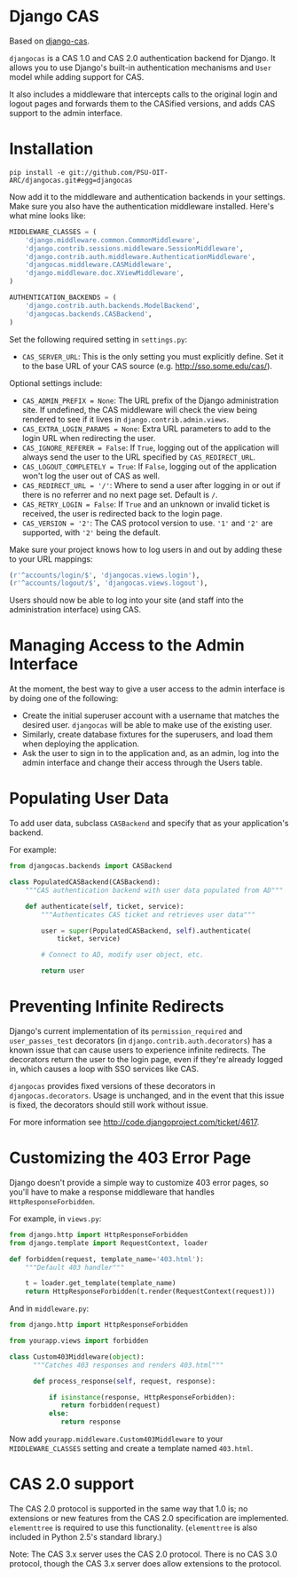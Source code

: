 # Django CAS

Based on [django-cas](https://bitbucket.org/cpcc/django-cas).

`djangocas` is a CAS 1.0 and CAS 2.0 authentication backend for Django. It
allows you to use Django's built-in authentication mechanisms and `User` model
while adding support for CAS.

It also includes a middleware that intercepts calls to the original login
and logout pages and forwards them to the CASified versions, and adds
CAS support to the admin interface.

# Installation

    pip install -e git://github.com/PSU-OIT-ARC/djangocas.git#egg=djangocas

Now add it to the middleware and authentication backends in your settings.
Make sure you also have the authentication middleware installed. Here's what
mine looks like:

```python
MIDDLEWARE_CLASSES = (
    'django.middleware.common.CommonMiddleware',
    'django.contrib.sessions.middleware.SessionMiddleware',
    'django.contrib.auth.middleware.AuthenticationMiddleware',
    'djangocas.middleware.CASMiddleware',
    'django.middleware.doc.XViewMiddleware',
)

AUTHENTICATION_BACKENDS = (
    'django.contrib.auth.backends.ModelBackend',
    'djangocas.backends.CASBackend',
)
```

Set the following required setting in `settings.py`:

* `CAS_SERVER_URL`: This is the only setting you must explicitly define.
  Set it to the base URL of your CAS source (e.g.
  http://sso.some.edu/cas/).

Optional settings include:

* `CAS_ADMIN_PREFIX = None`: The URL prefix of the Django administration site.
  If undefined, the CAS middleware will check the view being rendered to
  see if it lives in `django.contrib.admin.views`.
* `CAS_EXTRA_LOGIN_PARAMS = None`: Extra URL parameters to add to the login URL
  when redirecting the user.
* `CAS_IGNORE_REFERER = False`: If `True`, logging out of the application will
  always send the user to the URL specified by `CAS_REDIRECT_URL`.
* `CAS_LOGOUT_COMPLETELY = True`: If `False`, logging out of the application
  won't log the user out of CAS as well.
* `CAS_REDIRECT_URL = '/'`: Where to send a user after logging in or out if
  there is no referrer and no next page set. Default is `/`.
* `CAS_RETRY_LOGIN = False`: If `True` and an unknown or invalid ticket is
  received, the user is redirected back to the login page.
* `CAS_VERSION = '2'`: The CAS protocol version to use. `'1'` and `'2'` are
  supported, with `'2'` being the default.

Make sure your project knows how to log users in and out by adding these to
your URL mappings:

```python
(r'^accounts/login/$', 'djangocas.views.login'),
(r'^accounts/logout/$', 'djangocas.views.logout'),
```

Users should now be able to log into your site (and staff into the
administration interface) using CAS.


# Managing Access to the Admin Interface

At the moment, the best way to give a user access to the admin interface is
by doing one of the following:

* Create the initial superuser account with a username that matches the
  desired user. `djangocas` will be able to make use of the existing
  user.
* Similarly, create database fixtures for the superusers, and load them
  when deploying the application.
* Ask the user to sign in to the application and, as an admin, log into
  the admin interface and change their access through the Users table.


# Populating User Data

To add user data, subclass `CASBackend` and specify that as your
application's backend.

For example:

```python
from djangocas.backends import CASBackend

class PopulatedCASBackend(CASBackend):
    """CAS authentication backend with user data populated from AD"""

    def authenticate(self, ticket, service):
        """Authenticates CAS ticket and retrieves user data"""

        user = super(PopulatedCASBackend, self).authenticate(
            ticket, service)

        # Connect to AD, modify user object, etc.

        return user
```


# Preventing Infinite Redirects 

Django's current implementation of its `permission_required` and
`user_passes_test` decorators (in `django.contrib.auth.decorators`) has a
known issue that can cause users to experience infinite redirects. The
decorators return the user to the login page, even if they're already logged
in, which causes a loop with SSO services like CAS.

`djangocas` provides fixed versions of these decorators in
`djangocas.decorators`. Usage is unchanged, and in the event that this issue
is fixed, the decorators should still work without issue.

For more information see http://code.djangoproject.com/ticket/4617.


# Customizing the 403 Error Page

Django doesn't provide a simple way to customize 403 error pages, so you'll
have to make a response middleware that handles `HttpResponseForbidden`.

For example, in `views.py`:

```python
from django.http import HttpResponseForbidden
from django.template import RequestContext, loader

def forbidden(request, template_name='403.html'):
    """Default 403 handler"""

    t = loader.get_template(template_name)
    return HttpResponseForbidden(t.render(RequestContext(request)))
```

And in `middleware.py`:

```python
from django.http import HttpResponseForbidden

from yourapp.views import forbidden

class Custom403Middleware(object):
      """Catches 403 responses and renders 403.html"""

      def process_response(self, request, response):

          if isinstance(response, HttpResponseForbidden):
             return forbidden(request)
          else:
             return response
```

Now add `yourapp.middleware.Custom403Middleware` to your `MIDDLEWARE_CLASSES`
setting and create a template named `403.html`.

# CAS 2.0 support

The CAS 2.0 protocol is supported in the same way that 1.0 is; no extensions
or new features from the CAS 2.0 specification are implemented. `elementtree`
is required to use this functionality. (`elementtree` is also included in
Python 2.5's standard library.)

Note: The CAS 3.x server uses the CAS 2.0 protocol. There is no CAS 3.0
protocol, though the CAS 3.x server does allow extensions to the protocol.
